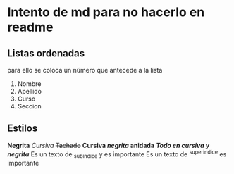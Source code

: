 # Intento de md para no hacerlo en readme

## Listas ordenadas

para ello se coloca un número que antecede a la lista 
1. Nombre
2. Apellido
3. Curso
4. Seccion

## Estilos
**Negrita**
*Cursiva* 
~~Tachado~~
**Cursiva _negrita_ anidada**
***Todo en cursiva y negrita***
Es un texto de <sub>subindice</sub> y es importante
Es un texto de <sup>superindice</sup> es importante